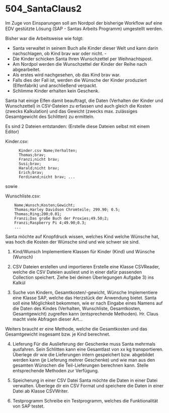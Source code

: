# 504_SantaClaus2
Im Zuge von Einsparungen soll am Nordpol der bisherige Workﬂow auf eine EDV gestützte Lösung (SAP - Santas Arbeits Programm) umgestellt werden.


Bisher war die Arbeitsweise wie folgt:

- Santa verwaltet in seinem Buch alle Kinder dieser Welt und kann darin nachschlagen, ob Kind brav war oder nicht. -
- Die Kinder schicken Santa Ihren Wunschzettel per Weihnachtspost.
- Am Nordpol werden die Wunschzettel der Kinder der Reihe nach abgearbeitet.
- Als erstes wird nachgesehen, ob das Kind brav war.
- Falls dies der Fall ist, werden die Wünsche der Kinder produziert (Elfenfabrik) und anschließend verpackt.
- Schlimme Kinder erhalten kein Geschenk.


Santa hat einige Elfen damit beauftragt, die Daten (Verhalten der Kinder und Wunschzettel) in CSV-Dateien zu erfassen und auch gleich die Kosten (zwecks Kalkulation) und das Gewicht (zwecks max. zulässiges Gesamtgewicht des Schlitten) zu ermitteln.

Es sind 2 Dateien entstanden: (Erstelle diese Dateien selbst mit einem Editor)


Kinder.csv:

```  		
      Kinder.csv Name;Verhalten;
      Thomas;brav;
      Franzi;nicht brav;
      Susi;brav;
      Harald;nicht brav;
      Erich;brav;
      Ferdinand;nicht brav; ...
```

sowie

Wunschliste.csv:

```  		
    Name;Wunsch;Kosten;Gewicht;
    Thomas;Harley Davidson Chromteile; 299.90; 0.5;
    Thomas;Ring;200;0.01;
    Franzi;Das große Buch der Proxies;49.50;2;
    Franzi;Raspberry Pi 4;49.90;0.3;
    ...
```


Santa möchte auf Knopfdruck wissen, welches Kind welche Wünsche hat, was hoch die Kosten der Wünsche sind und wie schwer sie sind.


1) Kind/Wunsch Implementiere Klassen für Kinder (Kind) und Wünsche (Wunsch)

2) CSV Dateien erstellen und importieren Erstelle eine Klasse CSVReader, welche die CSV Dateien ausliest und in einer dafür passenden Collection speichert. Ziehe bei deinen Überlegungen Aufgabe 3) ins Kalkül

3) Suche von Kindern, Gesamtkosten/-gewicht, Wünsche Implementiere eine Klasse SAP, welche das Herzstück der Anwendung bietet. Santa soll eine Möglichkeit bekommen, wie er nach Eingabe eines Namens auf die Daten des Kindes (Verhalten, Wunschliste, Gesamtkosten, Gesamtgewicht) zugreifen kann (entsprechende Methoden). Hr. Claus macht viele Abfragen dieser Art…

Weiters braucht er eine Methode, welche die Gesamtkosten und das Gesamtgewicht insgesamt bzw. je Kind berechnet.

4) Lieferung Für die Auslieferung der Geschenke muss Santa mehrmals ausfahren. Sein Schlitten kann eine Gesamtlast von xx kg transportieren. Überlege dir wie die Lieferungen intern gespeichert bzw. abgebildet werden kann (je Lieferung mehrer Geschenke) und wie man aus den gesamten Wünschen die Teil-Lieferungen berechnen kann. Stelle entsprechende Methoden zur Verfügung.

4) Speicherung in einer CSV Datei Santa möchte die Daten in einer Datei verwalten. Überlege dir ein CSV Format und speichere die Daten in einer Datei ab Klasse CSVWriter.

5) Testprogramm Schreibe ein Testprogramm, welches die Funktionalität von SAP testet.
